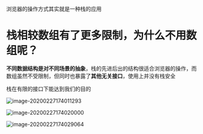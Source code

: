 浏览器的操作方式其实就是一种栈的应用



# 栈相较数组有了更多限制，为什么不用数组呢？

**不同数据结构是对不同场景的抽象**，栈的先进后出的结构很适合浏览器的操作，而数组虽然不受限制，但同时也暴露了**其他无关接口**，使用上并没有栈安全

栈在有限的接口下能达到我们的目的



![image-20200227174011293](C:\Users\35952\AppData\Roaming\Typora\typora-user-images\image-20200227174011293.png)

![image-20200227174020000](C:\Users\35952\AppData\Roaming\Typora\typora-user-images\image-20200227174020000.png)

![image-20200227174029064](C:\Users\35952\AppData\Roaming\Typora\typora-user-images\image-20200227174029064.png)

